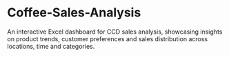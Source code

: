 # Coffee-Sales-Analysis
An interactive Excel dashboard for CCD sales analysis, showcasing insights on product trends, customer preferences and sales distribution across locations, time and categories.
